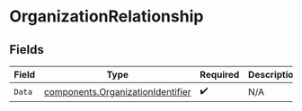 # OrganizationRelationship


## Fields

| Field                                                                                  | Type                                                                                   | Required                                                                               | Description                                                                            |
| -------------------------------------------------------------------------------------- | -------------------------------------------------------------------------------------- | -------------------------------------------------------------------------------------- | -------------------------------------------------------------------------------------- |
| `Data`                                                                                 | [components.OrganizationIdentifier](../../models/components/organizationidentifier.md) | :heavy_check_mark:                                                                     | N/A                                                                                    |